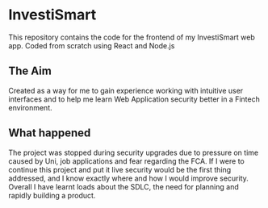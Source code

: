 # InvestiSmart
This repository contains the code for the frontend of my InvestiSmart web app. Coded from scratch using React and Node.js

## The Aim
Created as a way for me to gain experience working with intuitive user interfaces and to help me learn Web Application security better in a Fintech environment.

## What happened
The project was stopped during security upgrades due to pressure on time caused by Uni, job applications and fear regarding the FCA. If I were to continue this project and put it live security would be the first thing addressed, and I know exactly where and how I would improve security.
Overall I have learnt loads about the SDLC, the need for planning and rapidly building a product.

